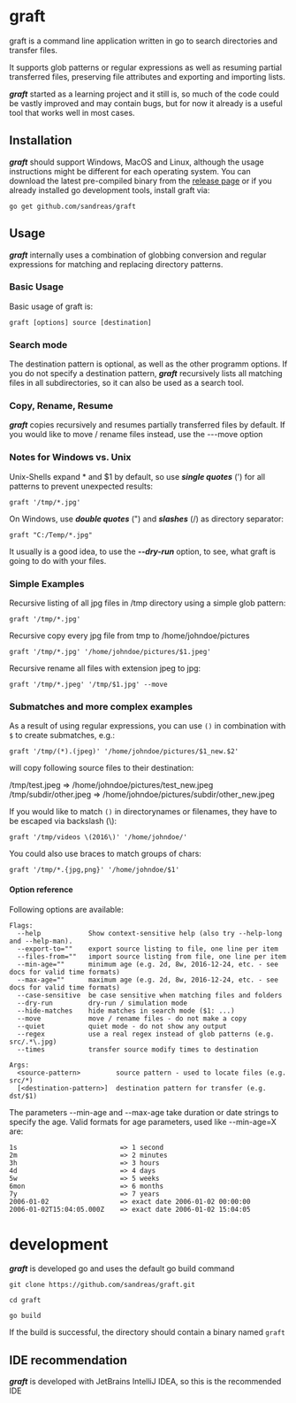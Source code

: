 # graft
graft is a command line application written in go to search directories and transfer files.
 
It supports glob patterns or regular expressions as well as resuming partial transferred files, preserving file attributes and exporting and importing lists.

***graft*** started as a learning project and it still is, so much of the code could be vastly improved and may contain bugs, 
but for now it already is a useful tool that works well in most cases. 


## Installation

***graft*** should support Windows, MacOS and Linux, although the usage instructions might be different for each operating system. You can download the latest pre-compiled binary from the [release page](https://github.com/sandreas/graft/releases) or if you already installed go development tools, install graft via:

```
go get github.com/sandreas/graft
```

## Usage

***graft*** internally uses a combination of globbing conversion and regular expressions for matching and replacing directory patterns.

### Basic Usage

Basic usage of graft is:

```
graft [options] source [destination]
```

### Search mode

The destination pattern is optional, as well as the other programm options. If you do not specify a destination pattern, ***graft*** recursively lists all matching files in all subdirectories, so it can also be used as a search tool.

### Copy, Rename, Resume

***graft*** copies recursively and resumes partially transferred files by default. If you would like to move / rename files instead, use the ---move option 


### Notes for Windows vs. Unix 
Unix-Shells expand * and $1 by default, so use ***single quotes*** (') for all patterns to prevent unexpected results:

```
graft '/tmp/*.jpg'
```

On Windows, use ***double quotes*** (") and ***slashes*** (/) as directory separator:

```
graft "C:/Temp/*.jpg"
```

It usually is a good idea, to use the ***--dry-run*** option, to see, what graft is going to do with your files.


### Simple Examples

Recursive listing of all jpg files in /tmp directory using a simple glob pattern:
 
```
graft '/tmp/*.jpg'
```

Recursive copy every jpg file from tmp to /home/johndoe/pictures

```
graft '/tmp/*.jpg' '/home/johndoe/pictures/$1.jpeg'
```

Recursive rename all files with extension jpeg to jpg:

```
graft '/tmp/*.jpeg' '/tmp/$1.jpg' --move
```

### Submatches and more complex examples 

As a result of using regular expressions, you can use `()` in combination with `$` to create submatches, e.g.:

```
graft '/tmp/(*).(jpeg)' '/home/johndoe/pictures/$1_new.$2'
```

will copy following source files to their destination:

/tmp/test.jpeg          => /home/johndoe/pictures/test_new.jpeg
/tmp/subdir/other.jpeg  => /home/johndoe/pictures/subdir/other_new.jpeg


If you would like to match `()` in directorynames or filenames, they have to be escaped via backslash (\\):
```
graft '/tmp/videos \(2016\)' '/home/johndoe/'
```

You could also use braces to match groups of chars:
```
graft '/tmp/*.{jpg,png}' '/home/johndoe/$1'
```

#### Option reference

Following options are available:
```
Flags:
  --help            Show context-sensitive help (also try --help-long and --help-man).
  --export-to=""    export source listing to file, one line per item
  --files-from=""   import source listing from file, one line per item
  --min-age=""      minimum age (e.g. 2d, 8w, 2016-12-24, etc. - see docs for valid time formats)
  --max-age=""      maximum age (e.g. 2d, 8w, 2016-12-24, etc. - see docs for valid time formats)
  --case-sensitive  be case sensitive when matching files and folders
  --dry-run         dry-run / simulation mode
  --hide-matches    hide matches in search mode ($1: ...)
  --move            move / rename files - do not make a copy
  --quiet           quiet mode - do not show any output
  --regex           use a real regex instead of glob patterns (e.g. src/.*\.jpg)
  --times           transfer source modify times to destination

Args:
  <source-pattern>         source pattern - used to locate files (e.g. src/*)
  [<destination-pattern>]  destination pattern for transfer (e.g. dst/$1)

```

The parameters --min-age and --max-age take duration or date strings to specify the age. Valid formats for age parameters, used like --min-age=X are:

```
1s                          => 1 second
2m                          => 2 minutes
3h                          => 3 hours
4d                          => 4 days
5w                          => 5 weeks
6mon                        => 6 months
7y                          => 7 years
2006-01-02                  => exact date 2006-01-02 00:00:00
2006-01-02T15:04:05.000Z    => exact date 2006-01-02 15:04:05
```

# development

***graft*** is developed go and uses the default go build command

```
git clone https://github.com/sandreas/graft.git

cd graft

go build
```

If the build is successful, the directory should contain a binary named `graft`

## IDE recommendation

***graft*** is developed with JetBrains IntelliJ IDEA, so this is the recommended IDE